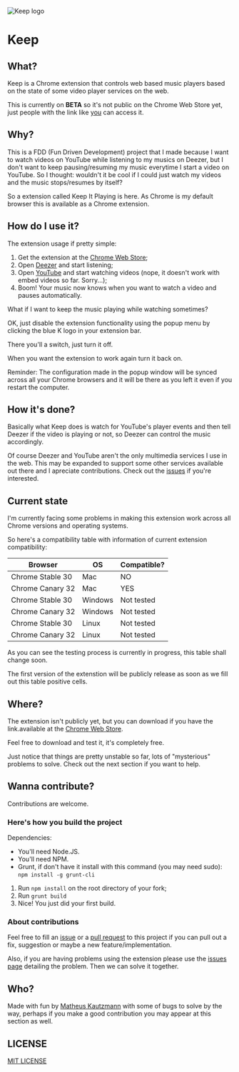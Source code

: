 ![Keep logo](http://f.cl.ly/items/1b2n2b1h073B290m2M3A/keep_banner_large.png)

Keep
====

## What?

Keep is a Chrome extension that controls web based music players based on the state of some video player services on the web.

This is currently on **BETA** so it's not public on the Chrome Web Store yet, just people with the link like [you](https://chrome.google.com/webstore/detail/keep-it-playing/fagomklndfgephijmhgfennnpfpeioom) can access it.

## Why?

This is a FDD (Fun Driven Development) project that I made because I want to watch videos on YouTube while listening to my musics on Deezer, but I don't want to keep pausing/resuming my music everytime I start a video on YouTube. So I thought: wouldn't it be cool if I could just watch my videos and the music stops/resumes by itself?

So a extension called Keep It Playing is here. As Chrome is my default browser this is available as a Chrome extension.

## How do I use it?

The extension usage if pretty simple:

1. Get the extension at the [Chrome Web Store](https://chrome.google.com/webstore/detail/keep-it-playing/fagomklndfgephijmhgfennnpfpeioom);
2. Open [Deezer](http://www.deezer.com/) and start listening;
3. Open [YouTube](http://www.youtube.com/) and start watching videos (nope, it doesn't work with embed videos so far. Sorry...);
4. Boom! Your music now knows when you want to watch a video and pauses automatically.

What if I want to keep the music playing while watching sometimes?

OK, just disable the extension functionality using the popup menu by clicking the blue K logo in your extension bar.

There you'll a switch, just turn it off.

When you want the extension to work again turn it back on.

Reminder: The configuration made in the popup window will be synced across all your Chrome browsers and it will be there as you left it even if you restart the computer.

## How it's done?

Basically what Keep does is watch for YouTube's player events and then tell Deezer if the video is playing or not, so Deezer can control the music accordingly.

Of course Deezer and YouTube aren't the only multimedia services I use in the web. This may be expanded to support some other services available out there and I apreciate contributions. Check out the [issues](https://github.com/mkautzmann/keep/issues) if you're interested.

## Current state

I'm currently facing some problems in making this extension work across all Chrome versions and operating systems.

So here's a compatibility table with information of current extension compatibility:

| Browser          | OS      | Compatible? |
| ---------------- | ------- | ----------- |
| Chrome Stable 30 | Mac     | NO          |
| Chrome Canary 32 | Mac     | YES         |
| Chrome Stable 30 | Windows | Not tested  |
| Chrome Canary 32 | Windows | Not tested  |
| Chrome Stable 30 | Linux   | Not tested  |
| Chrome Canary 32 | Linux   | Not tested  |

As you can see the testing process is currently in progress, this table shall change soon.

The first version of the extenstion will be publicly release as soon as we fill out this table positive cells.

## Where?

The extension isn't publicly yet, but you can download if you have the link.available at the [Chrome Web Store](https://chrome.google.com/webstore/detail/keep-it-playing/fagomklndfgephijmhgfennnpfpeioom).

Feel free to download and test it, it's completely free.

Just notice that things are pretty unstable so far, lots of "mysterious" problems to solve. Check out the next section if you want to help.

## Wanna contribute?

Contributions are welcome.

### Here's how you build the project

Dependencies:

* You'll need Node.JS.
* You'll need NPM.
* Grunt, if don't have it install with this command (you may need sudo): `npm install -g grunt-cli`

1. Run `npm install` on the root directory of your fork;
2. Run `grunt build`
3. Nice! You just did your first build.

### About contributions

Feel free to fill an [issue](https://github.com/mkautzmann/keep/issues) or a [pull request](https://github.com/mkautzmann/keep/pulls) to this project if you can pull out a fix, suggestion or maybe a new feature/implementation.

Also, if you are having problems using the extension please use the [issues page](https://github.com/mkautzmann/keep/issues) detailing the problem. Then we can solve it together.

## Who?

Made with fun by [Matheus Kautzmann](https://github.com/mkautzmann/) with some of bugs to solve by the way, perhaps if you make a good contribution you may appear at this section as well.

## LICENSE

[MIT LICENSE](LICENSE.md)

